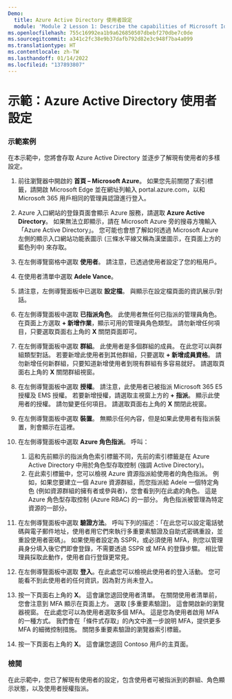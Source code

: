```yaml
---
Demo:
  title: Azure Active Directory 使用者設定
  module: 'Module 2 Lesson 1: Describe the capabilities of Microsoft Identity and access management solutions: Explore the services and identity types of Azure AD'
ms.openlocfilehash: 755c16992ea1b9a626850507dbebf270dbe7c0de
ms.sourcegitcommit: a341c2fc38e9b37dafb792d82e3c948f7ba4a099
ms.translationtype: HT
ms.contentlocale: zh-TW
ms.lasthandoff: 01/14/2022
ms.locfileid: "137893807"
---
```

# <a name="demo-azure-active-directory-user-settings"></a>示範：Azure Active Directory 使用者設定

### <a name="demo-scenario"></a>示範案例

在本示範中，您將會存取 Azure Active Directory 並逐步了解現有使用者的多樣設定。

1. 前往瀏覽器中開啟的 **首頁 – Microsoft Azure**。  如果您先前關閉了索引標籤，請開啟 Microsoft Edge 並在網址列輸入 portal.azure.com，以和 Microsoft 365 用戶相同的管理員認證進行登入。

1. Azure 入口網站的登錄頁面會顯示 Azure 服務，請選取 **Azure Active Directory**。 如果無法立即顯示，請在 Microsoft Azure 旁的搜尋方塊輸入「Azure Active Directory」。  您可能也會想了解如何透過 Microsoft Azure 左側的顯示入口網站功能表圖示 (三條水平線又稱為漢堡圖示，在頁面上方的藍色列中) 來存取。

1. 在左側導覽窗格中選取 **使用者**。 請注意，已透過使用者設定了您的租用戶。

1. 在使用者清單中選取 **Adele Vance**。

1. 請注意，左側導覽面板中已選取 **設定檔**。  與顯示在設定檔頁面的資訊展示/對話。

1. 在左側導覽面板中選取 **已指派角色**。  此使用者無任何已指派的管理員角色。  在頁面上方選取 **+ 新增作業**，顯示可用的管理員角色類型。  請勿新增任何項目，只要選取頁面右上角的 **X** 關閉頁面即可。

1. 在左側導覽面板中選取 **群組**。  此使用者是多個群組的成員。  在此您可以與群組類型對話。  若要新增此使用者到其他群組，只要選取 **+ 新增成員資格**。  請勿新增任何新群組，只要知道新增使用者到現有群組有多容易就好。 請選取頁面右上角的 **X** 關閉群組視窗。

1. 在左側導覽面板中選取 **授權**。 請注意，此使用者已被指派 Microsoft 365 E5 授權及 EMS 授權。  若要新增授權，請選取主視窗上方的 **+ 指派**。  顯示此使用者的授權。 請勿變更任何項目。  請選取頁面右上角的 **X** 關閉此視窗。

1. 在左側導覽面板中選取 **裝置**。  無顯示任何內容，但是如果此使用者有指派裝置，則會顯示在這裡。

1. 在左側導覽面板中選取 **Azure 角色指派**。  呼叫：
    1. 這和先前顯示的指派角色索引標籤不同，先前的索引標籤是在 Azure Active Directory 中用於角色型存取控制 (強調 Active Directory)。
    1. 在此索引標籤中，您可以檢視 Azure 資源指派給使用者的角色指派。 例如，如果您要建立一個 Azure 資源群組，而您指派給 Adele 一個特定角色 (例如資源群組的擁有者或參與者)，您會看到列在此處的角色。 這是 Azure 角色型存取控制 (Azure RBAC) 的一部分。 角色指派被管理為特定資源的一部分。

1. 在左側導覽面板中選取 **驗證方法**。  呼叫下列的描述：「在此您可以設定電話號碼與電子郵件地址，使用者用它們來執行多重要素驗證及自助式密碼重設，並重設使用者密碼」。 如果使用者設定為 SSPR，或必須使用 MFA，則您以管理員身分填入後它們即會登錄，不需要透過 SSPR 或 MFA 的登錄步驟。  相比管理員採取此動作，使用者自行登錄更常見。

1. 在左側導覽面板中選取 **登入**。在此處您可以檢視此使用者的登入活動。  您可能看不到此使用者的任何資訊，因為對方尚未登入。

1. 按一下頁面右上角的 **X**。 這會讓您退回使用者清單。  在關閉使用者清單前，您會注意到 MFA 顯示在頁面上方。  選取 [多重要素驗證]。  這會開啟新的瀏覽器視窗。  在此處您可以為使用者選取多個 MFA。  這是您為使用者啟用 MFA 的一種方式。  我們會在「條件式存取」的內文中進一步說明 MFA，提供更多 MFA 的細微控制措施。  關閉多重要素驗證的瀏覽器索引標籤。

1. 按一下頁面右上角的 **X**。 這會讓您退回 Contoso 用戶的主頁面。

### <a name="review"></a>檢閱

在此示範中，您已了解現有使用者的設定，包含使用者可被指派到的群組、角色顯示狀態，以及使用者授權指派。